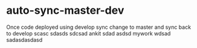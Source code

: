# auto-sync-master-dev
Once code deployed using develop sync change to master and sync back to develop
scasc
sdasds
sdcsad
ankit
sdad
asdsd
mywork
wdsad
sadasdasdasd
